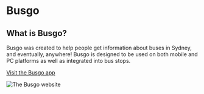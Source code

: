 # Busgo
## What is Busgo?
Busgo was created to help people get information about buses in Sydney, and eventually, anywhere!
Busgo is designed to be used on both mobile and PC platforms as well as integrated into bus stops.

[Visit the Busgo app](http://kennib.webfactional.com/busgo/busgo.html)

![The Busgo website](https://raw.github.com/kennib/busgo/master/diagrams/busgo.png)
